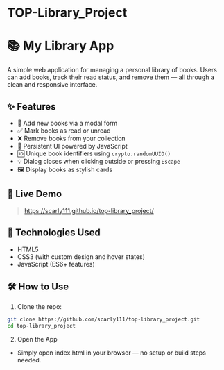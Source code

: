 # TOP-Library_Project

# 📚 My Library App

A simple web application for managing a personal library of books. Users can add books, track their read status, and remove them — all through a clean and responsive interface.

## ✨ Features

- 📖 Add new books via a modal form
- ✅ Mark books as read or unread
- ❌ Remove books from your collection
- 🔄 Persistent UI powered by JavaScript
- 🆔 Unique book identifiers using `crypto.randomUUID()`
- 💡 Dialog closes when clicking outside or pressing `Escape`
- 🖼️ Display books as stylish cards

## 🚀 Live Demo

> https://scarly111.github.io/top-library_project/

## 🧠 Technologies Used

- HTML5
- CSS3 (with custom design and hover states)
- JavaScript (ES6+ features)

## 🛠️ How to Use

1. Clone the repo:

```bash
git clone https://github.com/scarly111/top-library_project.git
cd top-library_project
``` 
2. Open the App

- Simply open index.html in your browser — no setup or build steps needed.



